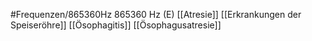 #Frequenzen/865360Hz
865360 Hz (E)
[[Atresie]]
[[Erkrankungen der Speiseröhre]]
[[Ösophagitis]]
[[Ösophagusatresie]]